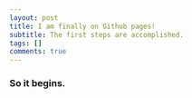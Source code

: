 ```yaml
---
layout: post
title: I am finally on Github pages!
subtitle: The first steps are accomplished.
tags: []
comments: true
---
```


### So it begins.

## 